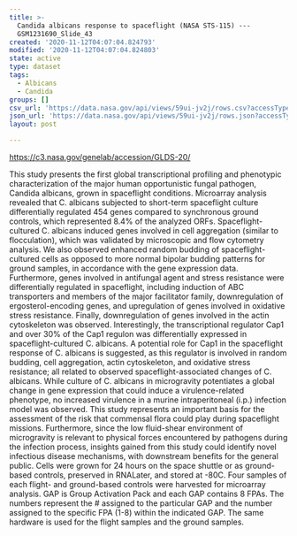 ```yaml
---
title: >-
  Candida albicans response to spaceflight (NASA STS-115) ---
  GSM1231690_Slide_43
created: '2020-11-12T04:07:04.824793'
modified: '2020-11-12T04:07:04.824803'
state: active
type: dataset
tags:
  - Albicans
  - Candida
groups: []
csv_url: 'https://data.nasa.gov/api/views/59ui-jv2j/rows.csv?accessType=DOWNLOAD'
json_url: 'https://data.nasa.gov/api/views/59ui-jv2j/rows.json?accessType=DOWNLOAD'
layout: post

---
```

https://c3.nasa.gov/genelab/accession/GLDS-20/

This study presents the first global transcriptional profiling and phenotypic characterization of the major human opportunistic fungal pathogen, Candida albicans, grown in spaceflight conditions. Microarray analysis revealed that C. albicans subjected to short-term spaceflight culture differentially regulated 454 genes compared to synchronous ground controls, which represented 8.4% of the analyzed ORFs. Spaceflight-cultured C. albicans induced genes involved in cell aggregation (similar to flocculation), which was validated by microscopic and flow cytometry analysis. We also observed enhanced random budding of spaceflight-cultured cells as opposed to more normal bipolar budding patterns for ground samples, in accordance with the gene expression data. Furthermore, genes involved in antifungal agent and stress resistance were differentially regulated in spaceflight, including induction of ABC transporters and members of the major facilitator family, downregulation of ergosterol-encoding genes, and upregulation of genes involved in oxidative stress resistance. Finally, downregulation of genes involved in the actin cytoskeleton was observed. Interestingly, the transcriptional regulator Cap1 and over 30% of the Cap1 regulon was differentially expressed in spaceflight-cultured C. albicans. A potential role for Cap1 in the spaceflight response of C. albicans is suggested, as this regulator is involved in random budding, cell aggregation, actin cytoskeleton, and oxidative stress resistance; all related to observed spaceflight-associated changes of C. albicans. While culture of C. albicans in microgravity potentiates a global change in gene expression that could induce a virulence-related phenotype, no increased virulence in a murine intraperitoneal (i.p.) infection model was observed. This study represents an important basis for the assessment of the risk that commensal flora could play during spaceflight missions. Furthermore, since the low fluid-shear environment of microgravity is relevant to physical forces encountered by pathogens during the infection process, insights gained from this study could identify novel infectious disease mechanisms, with downstream benefits for the general public. Cells were grown for 24 hours on the space shuttle or as ground-based controls, preserved in RNALater, and stored at -80C. Four samples of each flight- and ground-based controls were harvested for microarray analysis. GAP is Group Activation Pack and each GAP contains 8 FPAs. The numbers represent the # assigned to the particular GAP and the number assigned to the specific FPA (1-8) within the indicated GAP. The same hardware is used for the flight samples and the ground samples.
